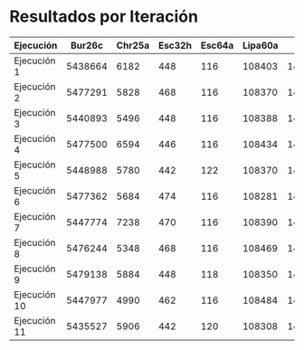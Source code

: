 # Resultados por Iteración

| Ejecución | Bur26c | Chr25a | Esc32h | Esc64a | Lipa60a | Tai80a | Tai80b | Tho150 |
|---|---|---|---|---|---|---|---|---|
| Ejecución 1 | 5438664 | 6182 | 448 | 116 | 108403 | 14192864 | 901824297 | 9400420 |
| Ejecución 2 | 5477291 | 5828 | 468 | 116 | 108370 | 14268596 | 881308193 | 9351948 |
| Ejecución 3 | 5440893 | 5496 | 448 | 116 | 108388 | 14173354 | 910865251 | 9338116 |
| Ejecución 4 | 5477500 | 6594 | 446 | 116 | 108434 | 14197022 | 884247036 | 9400096 |
| Ejecución 5 | 5448988 | 5780 | 442 | 122 | 108370 | 14260080 | 905708556 | 9334204 |
| Ejecución 6 | 5477362 | 5684 | 474 | 116 | 108281 | 14206648 | 915754717 | 9314864 |
| Ejecución 7 | 5447774 | 7238 | 470 | 116 | 108390 | 14231950 | 890140103 | 9463192 |
| Ejecución 8 | 5476244 | 5348 | 468 | 116 | 108469 | 14234006 | 897150535 | 9260910 |
| Ejecución 9 | 5479138 | 5884 | 448 | 118 | 108350 | 14217540 | 913993869 | 9297054 |
| Ejecución 10 | 5447977 | 4990 | 462 | 116 | 108484 | 14277092 | 916282414 | 9338690 |
| Ejecución 11 | 5435527 | 5906 | 442 | 120 | 108308 | 14278240 | 885211337 | 9330508 |
